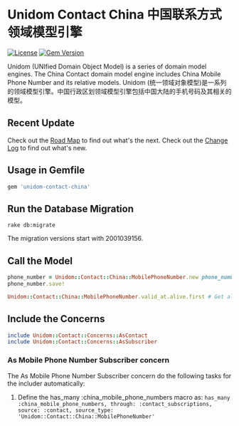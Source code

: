 # Unidom Contact China 中国联系方式领域模型引擎

[![License](https://img.shields.io/badge/license-MIT-green.svg)](http://opensource.org/licenses/MIT)
[![Gem Version](https://badge.fury.io/rb/unidom-contact-china.svg)](https://badge.fury.io/rb/unidom-contact-china)

Unidom (UNIfied Domain Object Model) is a series of domain model engines. The China Contact domain model engine includes China Mobile Phone Number and its relative models.
Unidom (统一领域对象模型)是一系列的领域模型引擎。中国行政区划领域模型引擎包括中国大陆的手机号码及其相关的模型。

## Recent Update
Check out the [Road Map](ROADMAP.md) to find out what's the next.
Check out the [Change Log](CHANGELOG.md) to find out what's new.

## Usage in Gemfile
```ruby
gem 'unidom-contact-china'
```

## Run the Database Migration
```shell
rake db:migrate
```
The migration versions start with 2001039156.

## Call the Model
```ruby
phone_number = Unidom::Contact::China::MobilePhoneNumber.new phone_number: '13912345678'
phone_number.save!

Unidom::Contact::China::MobilePhoneNumber.valid_at.alive.first # Get all active China mobile phone numbers
```

## Include the Concerns
```ruby
include Unidom::Contact::Concerns::AsContact
include Unidom::Contact::Concerns::AsSubscriber
```

### As Mobile Phone Number Subscriber concern
The As Mobile Phone Number Subscriber concern do the following tasks for the includer automatically:  
1. Define the has_many :china_mobile_phone_numbers macro as: ``has_many :china_mobile_phone_numbers, through: :contact_subscriptions, source: :contact, source_type: 'Unidom::Contact::China::MobilePhoneNumber'``
